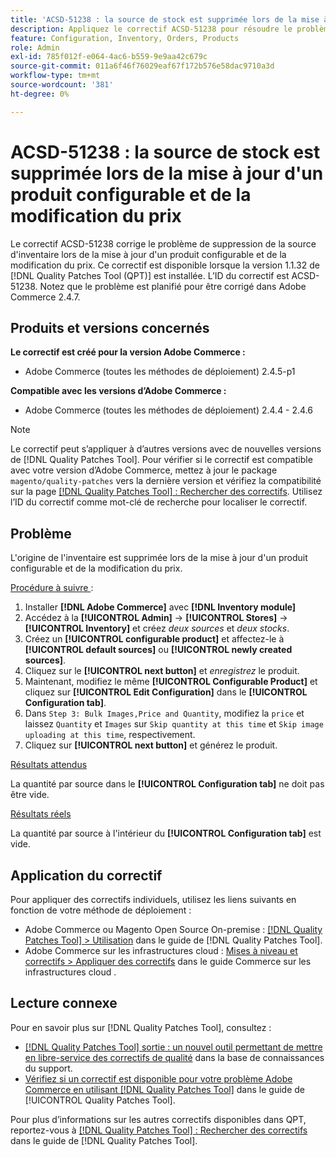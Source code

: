 ```yaml
---
title: 'ACSD-51238 : la source de stock est supprimée lors de la mise à jour d''un produit configurable et de la modification du prix'
description: Appliquez le correctif ACSD-51238 pour résoudre le problème d’Adobe Commerce en raison duquel la source d’inventaire est supprimée lors de la mise à jour d’un produit configurable et de la modification du prix.
feature: Configuration, Inventory, Orders, Products
role: Admin
exl-id: 785f012f-e064-4ac6-b559-9e9aa42c679c
source-git-commit: 011a6f46f76029eaf67f172b576e58dac9710a3d
workflow-type: tm+mt
source-wordcount: '381'
ht-degree: 0%

---
```


# ACSD-51238 : la source de stock est supprimée lors de la mise à jour d&#39;un produit configurable et de la modification du prix

Le correctif ACSD-51238 corrige le problème de suppression de la source d&#39;inventaire lors de la mise à jour d&#39;un produit configurable et de la modification du prix. Ce correctif est disponible lorsque la version 1.1.32 de [!DNL Quality Patches Tool (QPT)] est installée. L’ID du correctif est ACSD-51238. Notez que le problème est planifié pour être corrigé dans Adobe Commerce 2.4.7.

## Produits et versions concernés

**Le correctif est créé pour la version Adobe Commerce :**

* Adobe Commerce (toutes les méthodes de déploiement) 2.4.5-p1

**Compatible avec les versions d’Adobe Commerce :**

* Adobe Commerce (toutes les méthodes de déploiement) 2.4.4 - 2.4.6

>[!NOTE]
>
>Le correctif peut s’appliquer à d’autres versions avec de nouvelles versions de [!DNL Quality Patches Tool]. Pour vérifier si le correctif est compatible avec votre version d’Adobe Commerce, mettez à jour le package `magento/quality-patches` vers la dernière version et vérifiez la compatibilité sur la page [[!DNL Quality Patches Tool] : Rechercher des correctifs](<https://experienceleague.adobe.com/tools/commerce-quality-patches/index.html?lang=fr>). Utilisez l’ID du correctif comme mot-clé de recherche pour localiser le correctif.

## Problème

L&#39;origine de l&#39;inventaire est supprimée lors de la mise à jour d&#39;un produit configurable et de la modification du prix.

<u>Procédure à suivre </u> :

1. Installer **[!DNL Adobe Commerce]** avec **[!DNL Inventory module]**
1. Accédez à la **[!UICONTROL Admin]** -> **[!UICONTROL Stores]** -> **[!UICONTROL Inventory]** et créez *deux sources* et *deux stocks*.
1. Créez un **[!UICONTROL configurable product]** et affectez-le à **[!UICONTROL default sources]** ou **[!UICONTROL newly created sources]**.
1. Cliquez sur le **[!UICONTROL next button]** et *enregistrez* le produit.
1. Maintenant, modifiez le même **[!UICONTROL Configurable Product]** et cliquez sur **[!UICONTROL Edit Configuration]** dans le **[!UICONTROL Configuration tab]**.
1. Dans `Step 3: Bulk Images,Price and Quantity`, modifiez la `price` et laissez `Quantity` et `Images` sur `Skip quantity at this time` et `Skip image uploading at this time`, respectivement.
1. Cliquez sur **[!UICONTROL next button]** et générez le produit.

<u>Résultats attendus</u>

La quantité par source dans le **[!UICONTROL Configuration tab]** ne doit pas être vide.

<u>Résultats réels</u>

La quantité par source à l&#39;intérieur du **[!UICONTROL Configuration tab]** est vide.

## Application du correctif

Pour appliquer des correctifs individuels, utilisez les liens suivants en fonction de votre méthode de déploiement :

* Adobe Commerce ou Magento Open Source On-premise : [[!DNL Quality Patches Tool] > Utilisation](/help/tools/quality-patches-tool/usage.md) dans le guide de [!DNL Quality Patches Tool].
* Adobe Commerce sur les infrastructures cloud : [Mises à niveau et correctifs > Appliquer des correctifs](https://experienceleague.adobe.com/docs/commerce-cloud-service/user-guide/develop/upgrade/apply-patches.html?lang=fr) dans le guide Commerce sur les infrastructures cloud .

## Lecture connexe

Pour en savoir plus sur [!DNL Quality Patches Tool], consultez :

* [[!DNL Quality Patches Tool] sortie : un nouvel outil permettant de mettre en libre-service des correctifs de qualité](https://experienceleague.adobe.com/fr/docs/commerce-operations/tools/quality-patches-tool/quality-patches-tool-to-self-serve-quality-patches) dans la base de connaissances du support.
* [Vérifiez si un correctif est disponible pour votre problème Adobe Commerce en utilisant [!DNL Quality Patches Tool]](/help/tools/quality-patches-tool/patches-available-in-qpt/check-patch-for-magento-issue-with-magento-quality-patches.md) dans le guide de [!UICONTROL Quality Patches Tool].


Pour plus d’informations sur les autres correctifs disponibles dans QPT, reportez-vous à [[!DNL Quality Patches Tool] : Rechercher des correctifs](<https://experienceleague.adobe.com/tools/commerce-quality-patches/index.html?lang=fr>) dans le guide de [!DNL Quality Patches Tool].

